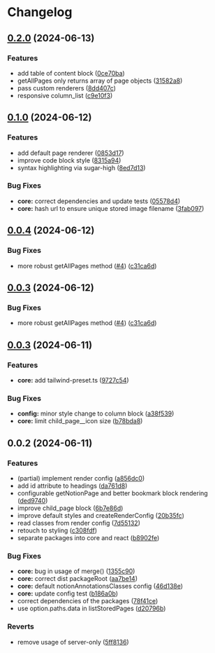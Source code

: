 # Changelog

## [0.2.0](https://github.com/fillmember/nostagik/compare/core-v0.1.0...core-v0.2.0) (2024-06-13)


### Features

* add table of content block ([0ce70ba](https://github.com/fillmember/nostagik/commit/0ce70ba9f2c53f770e17cbe42ab91263afe31029))
* getAllPages only returns array of page objects ([31582a8](https://github.com/fillmember/nostagik/commit/31582a8c26f58a57de9a39ffca2c644da3ede0e7))
* pass custom renderers ([8dd407c](https://github.com/fillmember/nostagik/commit/8dd407c5b843f32a85aa416eb7f2b744650b53f5))
* responsive column_list ([c9e10f3](https://github.com/fillmember/nostagik/commit/c9e10f3f9e060f4cac7c2cdc48a06ae8402f52ca))

## [0.1.0](https://github.com/fillmember/nostagik/compare/core-v0.0.4...core-v0.1.0) (2024-06-12)


### Features

* add default page renderer ([0853d17](https://github.com/fillmember/nostagik/commit/0853d1733cbaeb3ddca280d8b2a370a761517ebb))
* improve code block style ([8315a94](https://github.com/fillmember/nostagik/commit/8315a9436b48adf5cb00dcec95726932cfba34c5))
* syntax highlighting via sugar-high ([8ed7d13](https://github.com/fillmember/nostagik/commit/8ed7d1303408967f6abb99c2a0f30fb1f5f83703))


### Bug Fixes

* **core:** correct dependencies and update tests ([05578d4](https://github.com/fillmember/nostagik/commit/05578d4913a728b6c4fc790045c24252a0879b67))
* **core:** hash url to ensure unique stored image filename ([3fab097](https://github.com/fillmember/nostagik/commit/3fab09758232d1eb3ad2c4d45f957cb38f35259a))

## [0.0.4](https://github.com/fillmember/nostagik/compare/core-v0.0.3...core-v0.0.4) (2024-06-12)


### Bug Fixes

* more robust getAllPages method ([#4](https://github.com/fillmember/nostagik/issues/4)) ([c31ca6d](https://github.com/fillmember/nostagik/commit/c31ca6d4e75670b2164e51dcd1e6f11aad2810bb))

## [0.0.3](https://github.com/fillmember/nostagik/compare/core-v0.0.3...core-v0.0.3) (2024-06-12)


### Bug Fixes

* more robust getAllPages method ([#4](https://github.com/fillmember/nostagik/issues/4)) ([c31ca6d](https://github.com/fillmember/nostagik/commit/c31ca6d4e75670b2164e51dcd1e6f11aad2810bb))

## [0.0.3](https://github.com/fillmember/nostagik/compare/core-v0.0.2...core-v0.0.3) (2024-06-11)


### Features

* **core:** add tailwind-preset.ts ([9727c54](https://github.com/fillmember/nostagik/commit/9727c54e33c35b7da1d306d39026a26a8d03b1bb))


### Bug Fixes

* **config:** minor style change to column block ([a38f539](https://github.com/fillmember/nostagik/commit/a38f539c1d692e9c288641eae155c4a01f745f47))
* **core:** limit child_page__icon size ([b78bda8](https://github.com/fillmember/nostagik/commit/b78bda8497be48a44f9fab9d91abac62d81df1e4))

## 0.0.2 (2024-06-11)


### Features

* (partial) implement render config ([a856dc0](https://github.com/fillmember/nostagik/commit/a856dc0f20f6e9262445fb407ed77cc54d9259ac))
* add id attribute to headings ([da761d8](https://github.com/fillmember/nostagik/commit/da761d857e68ce136a5d881937ef6f5a7ef72fdc))
* configurable getNotionPage and better bookmark block rendering ([ded9740](https://github.com/fillmember/nostagik/commit/ded9740c4888004cd12bfa18489f62e08cbd2b98))
* improve child_page block ([6b7e86d](https://github.com/fillmember/nostagik/commit/6b7e86df6b950bc55ef728fea8b6298453bf580e))
* improve default styles and createRenderConfig ([20b35fc](https://github.com/fillmember/nostagik/commit/20b35fcc716e763a34586f708a2798bc6c774b38))
* read classes from render config ([7d55132](https://github.com/fillmember/nostagik/commit/7d55132839485ce7e96c530926ffecc0271504c1))
* retouch to styling ([c308fdf](https://github.com/fillmember/nostagik/commit/c308fdf399833342379e62b6d3396f12095bdae7))
* separate packages into core and react ([b8902fe](https://github.com/fillmember/nostagik/commit/b8902fee1c1ed3c183e4f55c928e8d17f740d9b3))


### Bug Fixes

* **core:** bug in usage of merge() ([1355c90](https://github.com/fillmember/nostagik/commit/1355c90b26c81847364a46259852f02e561507f6))
* **core:** correct dist packageRoot ([aa7be14](https://github.com/fillmember/nostagik/commit/aa7be14a583fbf2933d1d5439232dd797999d309))
* **core:** default notionAnnotationsClasses config ([46d138e](https://github.com/fillmember/nostagik/commit/46d138e3337df7f0aef53b9557ac933fabcd0663))
* **core:** update config test ([b186a0b](https://github.com/fillmember/nostagik/commit/b186a0b0889a154e6653fd44004c04a4e60d5d92))
* correct dependencies of the packages ([78f41ce](https://github.com/fillmember/nostagik/commit/78f41ced4f6a6451a32e4b6eab216ec7266f648b))
* use option.paths.data in listStoredPages ([d20796b](https://github.com/fillmember/nostagik/commit/d20796b07ca1d2bf98d09debb08e3a9ec565cf0a))


### Reverts

* remove usage of server-only ([5ff8136](https://github.com/fillmember/nostagik/commit/5ff8136ba66ef4773402d0f4bc7c5dff3f640a4e))
